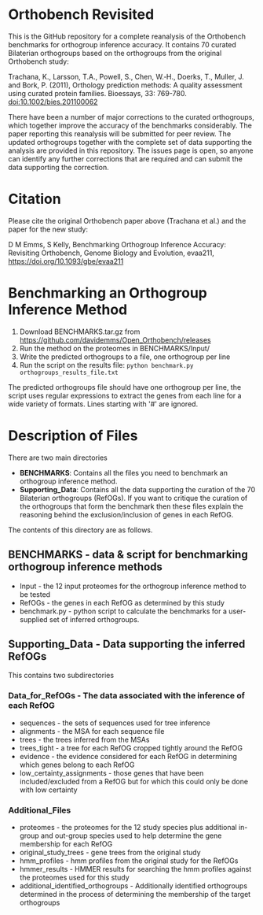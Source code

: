 # Orthobench Revisited
This is the GitHub repository for a complete reanalysis of the Orthobench benchmarks for orthogroup inference accuracy. It contains 70 curated Bilaterian orthogroups based on the orthogroups from the original Orthobench study: 

Trachana, K., Larsson, T.A., Powell, S., Chen, W.‐H., Doerks, T., Muller, J. and Bork, P. (2011), Orthology prediction methods: A quality assessment using curated protein families. Bioessays, 33: 769-780. [doi:10.1002/bies.201100062](https://doi.org/10.1002/bies.201100062)

There have been a number of major corrections to the curated orthogroups, which together improve the accuracy of the benchmarks considerably. The paper reporting this reanalysis will be submitted for peer review. The updated orthogroups together with the complete set of data supporting the analysis are provided in this repository. The issues page is open, so anyone can identify any further corrections that are required and can submit the data supporting the correction.

# Citation
Please cite the original Orthobench paper above (Trachana et al.) and the paper for the new study:

D M Emms, S Kelly, Benchmarking Orthogroup Inference Accuracy: Revisiting Orthobench, Genome Biology and Evolution, evaa211, https://doi.org/10.1093/gbe/evaa211


# Benchmarking an Orthogroup Inference Method
1. Download BENCHMARKS.tar.gz from <https://github.com/davidemms/Open_Orthobench/releases>
2. Run the method on the proteomes in BENCHMARKS/Input/
3. Write the predicted orthogroups to a file, one orthogroup per line 
4. Run the script on the results file: `python benchmark.py orthogroups_results_file.txt`

The predicted orthogroups file should have one orthogroup per line, the script uses regular expressions to extract the genes from each line for a wide variety of formats. Lines starting with '#' are ignored.

# Description of Files

There are two main directories
* **BENCHMARKS**: Contains all the files you need to benchmark an orthogroup inference method.
* **Supporting_Data**: Contains all the data supporting the curation of the 70 Bilaterian orthogroups (RefOGs). If you want to critique the curation of the orthogroups that form the benchmark then these files explain the reasoning behind the exclusion/inclusion of genes in each RefOG.

The contents of this directory are as follows.

## BENCHMARKS - data & script for benchmarking orthogroup inference methods
* Input - the 12 input proteomes for the orthogroup inference method to be tested
* RefOGs - the genes in each RefOG as determined by this study
* benchmark.py - python script to calculate the benchmarks for a user-supplied set of inferred orthogroups.

## Supporting_Data - Data supporting the inferred RefOGs
This contains two subdirectories 
	
### Data_for_RefOGs - The data associated with the inference of each RefOG
* sequences - the sets of sequences used for tree inference
* alignments - the MSA for each sequence file
* trees - the trees inferred from the MSAs
* trees\_tight - a tree for each RefOG cropped tightly around the RefOG
* evidence - the evidence considered for each RefOG in determining which genes belong to each RefOG
* low\_certainty_assignments - those genes that have been included/excluded from a RefOG but for which this could only be done with low certainty

### Additional_Files
* proteomes - the proteomes for the 12 study species plus additional in-group and out-group species used to help determine the gene membership for each RefOG
* original\_study\_trees - gene trees from the original study
* hmm\_profiles - hmm profiles from the original study for the RefOGs
* hmmer\_results - HMMER results for searching the hmm profiles against the proteomes used for this study
* additional\_identified\_orthogroups - Additionally identified orthogroups determined in the process of determining the membership of the target orthogroups
